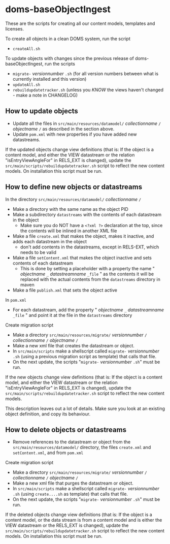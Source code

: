 doms-baseObjectIngest
=====================

These are the scripts for creating all our content models, templates and licenses.

To create all objects in a clean DOMS system, run the script

* `createAll.sh`

To update objects with changes since the previous release of doms-baseObjectIngest, run the scripts

* `migrate-` _versionnumber_ `.sh` (for all version numbers between what is currently installed and this version)
* `updateAll.sh`
* `rebuildupdatetracker.sh` (unless you _KNOW_ the views haven't changed - make a note in CHANGELOG)

<!-- TODO It would be a good idea to store the version number of the last base objects ingester in DOMS, and make logic for using that object to select creation or correct migrations -->

How to update objects
---------------------

 * Update all the files in `src/main/resources/datamodel/` _collectionname_ `/` _objectname_ `/` as described in the section above.
 * Update `pom.xml` with new properties if you have added new datastreams.

If the updated objects change view definitions (that is: If the object is a content model, and either the VIEW datastream or the relation "isEntryViewAngleFor" in RELS_EXT is changed), update the `src/main/scripts/rebuildupdatetracker.sh` script to reflect the new content models. On installation this script must be run. 

How to define new objects or datastreams
----------------------------------------

In the directory `src/main/resources/datamodel/` _collectionname_ `/`

 * Make a directory with the same name as the object PID
 * Make a subdirectory `datastreams` with the contents of each datastream in the object
   * Make sure you do NOT have a `<?xml ?>` declaration at the top, since the contents will be inlined in another XML file
 * Make a file `create.xml` that makes the object, makes it inactive, and adds each datastream in the object
   * don't add contents in the datastreams, except in RELS-EXT, which needs to be valid
 * Make a file `setContent.xml` that makes the object inactive and sets contents of each datastream
   * This is done by setting a placeholder with a property the name " _objectname_ `_` _datastreamname_ `_file` " as the contents
    it will be replaced with the actual contents from the `datastreams` directory in maven
 * Make a file `publish.xml` that sets the object active

In `pom.xml`

 * For each datastream, add the property " _objectname_ `_` _datastreamname_ `_file` " and point it at the file in the `datastreams` directory

Create migration script

 * Make a directory `src/main/resources/migrate/` _versionnumber_ `/` _collectionname_ `/` _objectname_ `/`
 * Make a new xml file that creates the datastream or object.
 * In `src/main/scripts` make a shellscript called `migrate-` _versionnumber_ `.sh` (using a previous migration script as template) that calls that file.
 * On the next update, the scripts "`migrate-` _versionnumber_ `.sh`"  must be run.

If the new objects change view definitions (that is: If the object is a content model, and either the VIEW datastream or the relation "isEntryViewAngleFor" in RELS_EXT is changed), update the `src/main/scripts/rebuildupdatetracker.sh` script to reflect the new content models. 

This description leaves out a lot of details. Make sure you look at an existing object definition, and copy its behaviour.

How to delete objects or datastreams
------------------------------------

 * Remove references to the datastream or object from the `src/main/resources/datamodel/` directory, the files `create.xml` and `setContent.xml`, and from `pom.xml`

Create migration script

 * Make a directory `src/main/resources/migrate/` _versionnumber_ `/` _collectionname_ `/` _objectname_ `/`
 * Make a new xml file that purges the datastream or object.
 * In `src/main/scripts` make a shellscript called `migrate-` _versionnumber_ `.sh` (using `create....sh` as template) that calls that file.
 * On the next update, the scripts "`migrate-` _versionnumber_ `.sh`"  must be run.
 
If the deleted objects change view definitions (that is: If the object is a content model, or the data stream is from a content model and is either the VIEW datastream or the RELS_EXT is changed), update the `src/main/scripts/rebuildupdatetracker.sh` script to reflect the new content models. On installation this script must be run. 
